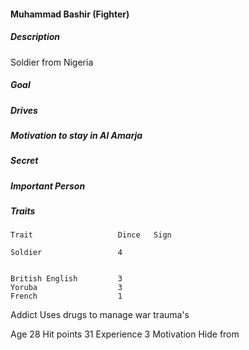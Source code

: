 #### Muhammad Bashir (Fighter)

##### Description

Soldier from Nigeria

##### Goal

##### Drives

##### Motivation to stay in Al Amarja

##### Secret

##### Important Person




##### Traits

    Trait                   Dince   Sign

    Soldier                 4


    British English         3
    Yoruba                  3
    French                  1


Addict      Uses drugs to manage war trauma's

Age         28
Hit points  31
Experience  3
Motivation  Hide from

